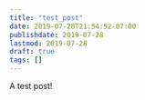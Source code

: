 ```yaml
---
title: "test_post"
date: 2019-07-28T21:54:52-07:00
publishdate: 2019-07-28
lastmod: 2019-07-28
draft: true
tags: []
---
```

A test post!
